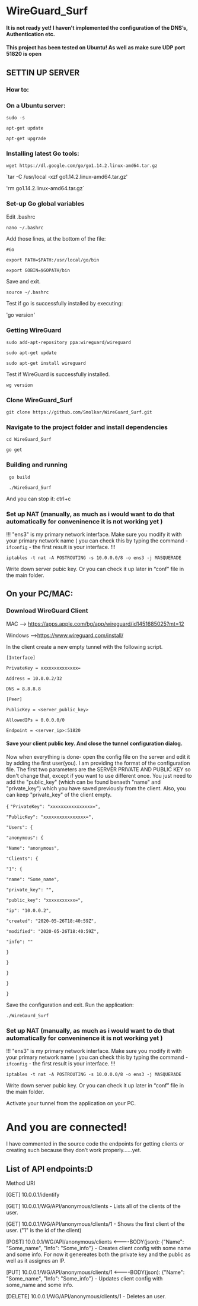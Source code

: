 # WireGuard_Surf
#### It is not ready yet!  I haven’t implemented the configuration of the DNS’s, Authentication etc.

#### This project has been tested on Ubuntu! As well as make sure UDP port 51820 is open

## SETTIN UP SERVER
### How to:
### On a Ubuntu server:
`sudo -s`

`apt-get update`

`apt-get upgrade`

### Installing latest Go tools:
`wget https://dl.google.com/go/go1.14.2.linux-amd64.tar.gz`

`tar -C /usr/local -xzf go1.14.2.linux-amd64.tar.gz'

'rm go1.14.2.linux-amd64.tar.gz` 

### Set-up Go global variables
Edit .bashrc 

`nano ~/.bashrc`

Add those lines, at the bottom of the file: 

`#Go`

`export PATH=$PATH:/usr/local/go/bin`

`export GOBIN=$GOPATH/bin`

Save and exit.

`source ~/.bashrc`

Test if go is successfully installed by executing:

'go version'

### Getting WireGuard
`sudo add-apt-repository ppa:wireguard/wireguard`

`sudo apt-get update`

`sudo apt-get install wireguard`

Test if WireGuard is successfully installed.

`wg version`

### Clone WireGuard_Surf
`git clone https://github.com/Smolkar/WireGuard_Surf.git`

### Navigate to the project folder and install dependencies
`cd WireGuard_Surf`

`go get`

### Building and running 

` go build`

` ./WireGuard_Surf`

And you can stop it: ctrl+c

### Set up NAT (manually, as much as i would want to do that automatically for conveninence it is not working yet )

!!! "ens3" is my primary network interface. Make sure you modify it with your primary network name ( you can check this by typing the command - `ifconfig` - the first result is your interface. !!!

`iptables -t nat -A POSTROUTING -s 10.0.0.0/8 -o ens3 -j MASQUERADE`

Write down server pubic key. Or you can check it up later in “conf” file in the main folder.

## On your PC/MAC:
### Download WireGuard Client
MAC —-> https://apps.apple.com/bg/app/wireguard/id1451685025?mt=12 

Windows ——>https://www.wireguard.com/install/

In the client create a new empty tunnel with the following script. 

`[Interface]`

`PrivateKey = xxxxxxxxxxxxxx=`

`Address = 10.0.0.2/32`

`DNS = 8.8.8.8`

`[Peer]`

`PublicKey = <server_public_key>`

`AllowedIPs = 0.0.0.0/0`

`Endpoint = <server_ip>:51820`

#### Save your client public key. And close the tunnel configuration dialog.


Now when everything is done- open the config file on the server and edit it by adding the first user(you). I am providing the format of the configuration file. The first two parameters are the SERVER PRIVATE AND PUBLIC KEY so don't change that, except if you want to use different once. You just need to add the "public_key" (which can be found benaeth "name" and "private_key") which you have saved previously from the client. Also, you can keep "private_key" of the client empty. 

`{`
 `"PrivateKey": "xxxxxxxxxxxxxxxx=",`
 
 `"PublicKey": "xxxxxxxxxxxxxxxx=",`
 
 `"Users": {`
 
 `"anonymous": {`
   
   `"Name": "anonymous",`
   
   `"Clients": {`
   
   `"1": {`
   
   `"name": "Some_name",`
   
   `"private_key": "",`
   
   `"public_key": "xxxxxxxxxxx=",`
   
   `"ip": "10.0.0.2",`
   
   `"created": "2020-05-26T18:40:59Z",`
   
   `"modified": "2020-05-26T18:40:59Z",`
   
   `"info": ""`
   
   `}`
   
   `}`
   
   
   `}`
  
  
  `}`
 
 `}`
 
 
 Save the configuration and exit. Run the application: 
 
 `./WireGaurd_Surf`
 
 ### Set up NAT (manually, as much as i would want to do that automatically for conveninence it is not working yet )

!!! "ens3" is my primary network interface. Make sure you modify it with your primary network name ( you can check this by typing the command - `ifconfig` - the first result is your interface. !!!

`iptables -t nat -A POSTROUTING -s 10.0.0.0/8 -o ens3 -j MASQUERADE`

Write down server pubic key. Or you can check it up later in “conf” file in the main folder.

Activate your tunnel from the application on your PC.

# And you are connected!

I have commented in the source code the endpoints for getting clients or creating such because they don’t work properly……yet.

## List of API endpoints:D
Method    URI    

[GET]     10.0.0.1/identify

[GET]     10.0.0.1/WG/API/anonymous/clients - Lists all of the clients of the user.

[GET]     10.0.0.1/WG/API/anonymous/clients/1 - Shows the first client of the user. ("1" is the id of the client)

[POST]    10.0.0.1/WG/API/anonymous/clients <----BODY(json): {"Name": "Some_name",
                                                            "Info": "Some_info"} - Creates client config with some name and some info. For now it genereates both the private key and the public as well as it assignes an IP.

[PUT]     10.0.0.1/WG/API/anonymous/clients/1 <----BODY(json): {"Name": "Some_name",
                                                            "Info": "Some_info"} - Updates client config with some_name and some info.
                                                            
[DELETE]  10.0.0.1/WG/API/anonymous/clients/1 - Deletes an user.                                                       
